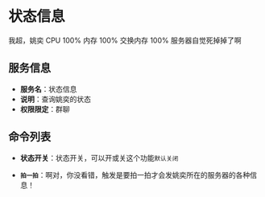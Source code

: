 # 状态信息
我超，姚奕 CPU 100% 内存 100% 交换内存 100% 服务器自觉死掉掉了啊

## 服务信息
- **服务名**：状态信息
- **说明**：查询姚奕的状态
- **权限限定**：群聊

## 命令列表
- **状态开关**：状态开关，可以开或关这个功能`默认关闭`

- **`拍一拍`**：啊对，你没看错，触发是要拍一拍才会发姚奕所在的服务器的各种信息！
